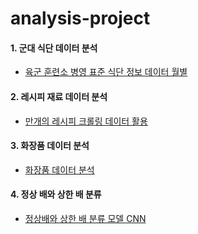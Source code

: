 # analysis-project

#### 1. 군대 식단 데이터 분석
  
  - [육군 훈련소 병영 표준 식단 정보 데이터 월별](https://opendata.mnd.go.kr/openinf/openapiview2.jsp?infId=OA-9547)

#### 2. 레시피 재료 데이터 분석 

  - [만개의 레시피 크롤링 데이터 활용](https://github.com/heeseo11/analysis-project/blob/main/%EB%A0%88%EC%8B%9C%ED%94%BC%20%EB%8D%B0%EC%9D%B4%ED%84%B0%EB%B6%84%EC%84%9D/README.md)

#### 3. 화장품  데이터 분석

  - [화장품 데이터 분석](https://github.com/heeseo11/analysis-project/blob/main/%ED%99%94%EC%9E%A5%ED%92%88%EA%B4%80%EB%A0%A8%20%EB%8D%B0%EC%9D%B4%ED%84%B0%20%EB%B6%84%EC%84%9D/README.md)

#### 4. 정상 배와 상한 배 분류 

  - [정상배와 상한 배 분류 모델 CNN](https://github.com/heeseo11/analysis-project/blob/main/%EC%A0%95%EC%83%81%20%EB%B0%B0%EC%99%80%20%EC%83%81%ED%95%9C%20%EB%B0%B0%20%EB%B6%84%EB%A5%98%20%EB%AA%A8%EB%8D%B8/README.md)
